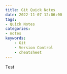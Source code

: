```yaml
---
title: Git Quick Notes
date: 2022-11-07 12:06:00
tags:
- Quick Notes
categories:
- notes
keywords:
    - Git
    - Version Control
    - cheatsheet
---
```

Test